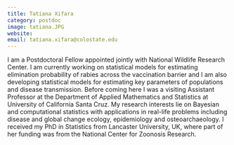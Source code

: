 ```yaml
---
title: Tatiana Xifara
category: postdoc
image: tatiana.JPG
website: 
email: tatiana.xifara@colostate.edu
---
```


I am a Postdoctoral Fellow appointed jointly with National Wildlife Research Center. I am currently working on statistical models for estimating elimination probability of rabies across the vaccination barrier and I am also developing statistical models for estimating key parameters of populations and disease transmission. Before coming here I was a visiting Assistant Professor at the Department of Applied Mathematics and Statistics at University of California Santa Cruz. My research interests lie on Bayesian and computational statistics with applications in real-life problems including disease and global change ecology, epidemiology and osteoarchaeology. I received my PhD in Statistics from Lancaster University, UK, where part of her funding was from the National Center for Zoonosis Research.  
